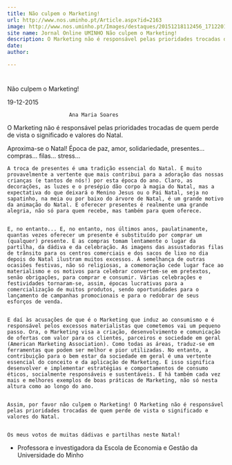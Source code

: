 ```yaml
---
title: Não culpem o Marketing!
url: http://www.nos.uminho.pt/Article.aspx?id=2163
image: http://www.nos.uminho.pt/Images/destaques/20151218112456_17122014DSC0053.jpg
site name: Jornal Online UMINHO Não culpem o Marketing!
description: O Marketing não é responsável pelas prioridades trocadas de quem perde de vista o significado e valores do Natal.
date: 
author: 

---
```


# 

Não culpem o Marketing!

19-12-2015

                        Ana Maria Soares

O Marketing não é responsável pelas prioridades trocadas de quem perde de vista o significado e valores do Natal.

Aproxima-se o Natal! Época de paz, amor, solidariedade, presentes... compras... filas... stress...
	 

	A troca de presentes é uma tradição essencial do Natal. É muito provavelmente a vertente que mais contribui para a adoração das nossas crianças (e tantos de nós!) por esta época do ano. Claro, as decorações, as luzes e o presépio dão corpo à magia do Natal, mas a expectativa do que deixará o Menino Jesus ou o Pai Natal, seja no sapatinho, na meia ou por baixo do árvore de Natal, é um grande motivo da animação do Natal. E oferecer presentes é realmente uma grande alegria, não só para quem recebe, mas também para quem oferece.
	 

	E, no entanto... E, no entanto, nos últimos anos, paulatinamente, quantas vezes oferecer um presente é substituído por comprar um (qualquer) presente. E as compras tomam lentamente o lugar da partilha, da dádiva e da celebração. As imagens das assustadoras filas de trânsito para os centros comerciais e dos sacos de lixo no dia depois do Natal ilustram muitos excessos. À semelhança de outras ocasiões festivas, não só religiosas, a comemoração cede lugar face ao materialismo e os motivos para celebrar convertem-se em pretextos, senão obrigações, para comprar e consumir. Várias celebrações e festividades tornaram-se, assim, épocas lucrativas para a comercialização de muitos produtos, sendo oportunidades para o lançamento de campanhas promocionais e para o redobrar de seus esforços de venda. 
	 

	E daí às acusações de que é o Marketing que induz ao consumismo e é responsável pelos excessos materialistas que cometemos vai um pequeno passo. Ora, o Marketing visa a criação, desenvolvimento e comunicação de ofertas com valor para os clientes, parceiros e sociedade em geral (American Marketing Association). Como todas as áreas, traduz-se em ferramentas que podem ser melhor e pior utilizadas. No entanto, a contribuição para o bem estar da sociedade em geral é uma vertente essencial do conceito e da aplicação de Marketing. E isso significa desenvolver e implementar estratégias e comportamentos de consumo éticos, socialmente responsáveis e sustentáveis. E há também cada vez mais e melhores exemplos de boas práticas de Marketing, não só nesta altura como ao longo do ano.
	 

	Assim, por favor não culpem o Marketing! O Marketing não é responsável pelas prioridades trocadas de quem perde de vista o significado e valores do Natal.
	 

	Os meus votos de muitas dádivas e partilhas neste Natal!

* Professora e investigadora da Escola de Economia e Gestão da Universidade do Minho

